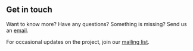 ## Get in touch

Want to know more? Have any questions? Something is missing?
Send us an [email](mailto:artemis.eeg.2020@gmail.com).

For occasional updates on the project, join our [mailing list](mailto:artemis_wg@incf.org).


